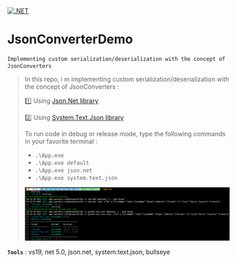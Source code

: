 [![.NET](https://github.com/aimenux/JsonConverterDemo/actions/workflows/ci.yml/badge.svg)](https://github.com/aimenux/JsonConverterDemo/actions/workflows/ci.yml)

# JsonConverterDemo
```
Implementing custom serialization/deserialization with the concept of JsonConverters
```

> In this repo, i m implementing custom serialization/deserialization with the concept of JsonConverters :
>
> :one: Using [Json.Net library](https://www.newtonsoft.com/json)
>
> :two: Using [System.Text.Json library](https://docs.microsoft.com/en-us/dotnet/api/system.text.json)
>
> To run code in debug or release mode, type the following commands in your favorite terminal : 
> - `.\App.exe`
> - `.\App.exe default`
> - `.\App.exe json.net`
> - `.\App.exe system.text.json`
>
>
> ![JsonConverterDemoScreen](Screenshots/JsonConverterDemoScreen.png)
>

**`Tools`** : vs19, net 5.0, json.net, system.text.json, bullseye
